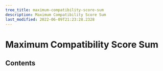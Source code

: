 ```yaml
---
tree_title: maximum-compatibility-score-sum
description: Maximum Compatibility Score Sum
last_modified: 2022-06-09T21:23:28.2328
---
```


# Maximum Compatibility Score Sum

## Contents
